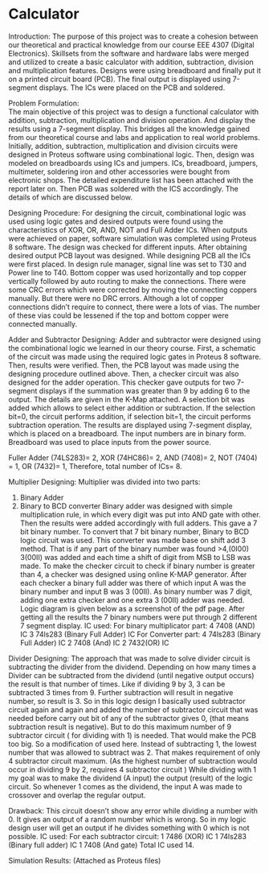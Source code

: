 # Calculator
Introduction: 
The purpose of this project was to create a cohesion between our theoretical and practical knowledge from our course EEE 4307 (Digital Electronics). Skillsets from the software and hardware labs were merged and utilized to create a basic calculator with addition, subtraction, division and multiplication features. 
Designs were using breadboard and finally put it on a printed circuit board (PCB). The final output is displayed using 7-segment displays. The ICs were placed on the PCB and soldered. 

Problem Formulation:  
The main objective of this project was to design a functional calculator with addition, subtraction, multiplication and division operation. And display the results using a 7-segment display. This bridges all the knowledge gained from our theoretical course and labs and application to real world problems. Initially, addition, subtraction, multiplication and division circuits were designed in Proteus software using combinational logic. Then, design was modeled on breadboards using ICs and jumpers. 
ICs, breadboard, jumpers, multimeter, soldering iron and other accessories were bought from electronic shops. The detailed expenditure list has been attached with the report later on. Then PCB was soldered with the ICS accordingly. The details of which are discussed below. 
 
Designing Procedure: 
For designing the circuit, combinational logic was used using logic gates and desired outputs were found using the characteristics of XOR, OR, AND, NOT and Full Adder ICs. When outputs were achieved on paper, software simulation was completed using Proteus 8 software. The design was checked for different inputs. After obtaining desired output PCB layout was designed. 
While designing PCB all the ICs were first placed. In design rule manager, signal line was set to T30 and Power line to T40. Bottom copper was used horizontally and top copper vertically followed by auto routing to make the connections. There were some CRC errors which were corrected by moving the connecting coppers manually. But there were no DRC errors. Although a lot of copper connections didn’t require to connect, there were a lots of vias. The number of these vias could be lessened if the top and bottom copper were connected manually.

Adder and Subtractor Designing: 
Adder and subtractor were designed using the combinational logic we learned in our theory course. First, a schematic of the circuit was made using the required logic gates in Proteus 8 software. Then, results were verified.
Then, the PCB layout was made using the designing procedure outlined above. Then, a checker circuit was also designed for the adder operation. This checker gave outputs for two 7-segment displays if the summation was greater than 9 by adding 6 to the output. The details are given in the K-Map attached. 
A selection bit was added which allows to select either addition or subtraction. If the selection bit=0, the circuit performs addition, if selection bit=1, the circuit performs subtraction operation. 
The results are displayed using 7-segment display, which is placed on a breadboard.
The input numbers are in binary form. Breadboard was used to place inputs from the power source. 

Fuller Adder (74LS283)= 2,
XOR (74HC86)= 2,
AND (7408)= 2,
NOT (7404) = 1,
OR (7432)= 1,
Therefore, total number of ICs= 8.

Multiplier Designing: 
Multiplier was divided into two parts:
1.	Binary Adder
2.	Binary to BCD converter
Binary adder was designed with simple multiplication rule, in which every digit was put into AND gate with other. Then the results were added accordingly with full adders. This gave a 7 bit binary number. To convert that 7 bit binary number, Binary to BCD logic circuit was used. This converter was made base on shift add 3 method. That is if any part of the binary number was found >4,(0I00) 3(00II) was added and each time a shift of digit from MSB to LSB was made.
To make the checker circuit to check if binary number is greater than 4, a checker was designed using online K-MAP generator. After each checker a binary full adder was there of which input A was the binary number and input B was 3 (00II).
As binary number was 7 digit, adding one extra checker and one extra 3 (00II) adder was needed. Logic diagram is given below as a screenshot of the pdf page.
After getting all the results the 7 binary numbers were put through 2 different 7 segment display.
IC used:
For binary multiplicator part:
4 7408 (AND) IC
3 74ls283 (Binary Full Adder) IC
For Converter part:
4 74ls283 (Binary Full Adder) IC
2  7408 (And) IC
2 7432(OR) IC

Divider Designing:
The approach that was made to solve divider circuit is subtracting the divider from the dividend. Depending on how many times a Divider can be subtracted from the dividend (until negative output occurs) the result is that number of times.
Like if dividing 9 by 3, 3 can be subtracted 3 times from 9. Further subtraction will result in negative number, so result is 3.
So in this logic design I basically used subtractor circuit again and again and added the number of subtractor circuit that was needed before carry out bit of any of the subtractor gives 0, (that means subtraction result is negative).
But to do this maximum number of 9 subtractor circuit ( for dividing with 1) is needed.
That would make the PCB too big. So a modification of used here. Instead of subtracting 1, the lowest number that was allowed to subtract was 2. That makes requirement of only 4 subtractor circuit maximum.  (As the highest number of subtraction would occur in dividing 9 by 2, requires 4 subtractor circuit )
While dividing with 1 my goal was to make the dividend (A input) the output (result) of the logic circuit. So whenever 1 comes as the dividend, the input A was made to crossover and overlap the regular output.

Drawback:
This circuit doesn’t show any error while dividing a number with 0. It gives an output of a random number which is wrong. So in my logic design user will get an output if he divides something with 0 which is not possible.
IC used:
For each subtractor circuit:
1 7486 (XOR) IC
1 74ls283 (Binary full adder) IC
1 7408 (And gate)
Total IC used 14.
 

Simulation Results:
(Attached as Proteus files) 
